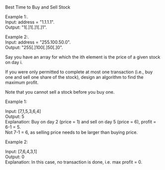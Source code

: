 Best Time to Buy and Sell Stock<br />

Example 1:.<br />
Input: address = "1.1.1.1".<br />
Output: "1[.]1[.]1[.]1".<br />

Example 2:.<br />
Input: address = "255.100.50.0".<br />
Output: "255[.]100[.]50[.]0".

Say you have an array for which the ith element is the price of a given stock on day i.<br />

If you were only permitted to complete at most one transaction (i.e., buy one and sell one share of the stock), design an algorithm to find the maximum profit.<br />

Note that you cannot sell a stock before you buy one.<br />

Example 1:<br />

Input: [7,1,5,3,6,4]<br />
Output: 5<br />
Explanation: Buy on day 2 (price = 1) and sell on day 5 (price = 6), profit = 6-1 = 5.<br />
             Not 7-1 = 6, as selling price needs to be larger than buying price.<br />
             
Example 2:<br />

Input: [7,6,4,3,1]<br />
Output: 0<br />
Explanation: In this case, no transaction is done, i.e. max profit = 0.<br />